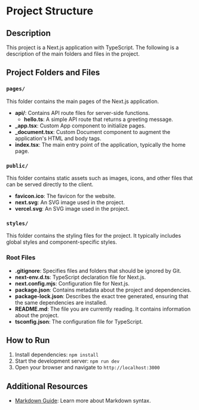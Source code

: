 # Project Structure

## Description

This project is a Next.js application with TypeScript. The following is a description of the main folders and files in the project.

## Project Folders and Files

### `pages/`

This folder contains the main pages of the Next.js application.

- **api/**: Contains API route files for server-side functions.
  - **hello.ts**: A simple API route that returns a greeting message.
- **\_app.tsx**: Custom App component to initialize pages.
- **\_document.tsx**: Custom Document component to augment the application's HTML and body tags.
- **index.tsx**: The main entry point of the application, typically the home page.

### `public/`

This folder contains static assets such as images, icons, and other files that can be served directly to the client.

- **favicon.ico**: The favicon for the website.
- **next.svg**: An SVG image used in the project.
- **vercel.svg**: An SVG image used in the project.

### `styles/`

This folder contains the styling files for the project. It typically includes global styles and component-specific styles.

### Root Files

- **.gitignore**: Specifies files and folders that should be ignored by Git.
- **next-env.d.ts**: TypeScript declaration file for Next.js.
- **next.config.mjs**: Configuration file for Next.js.
- **package.json**: Contains metadata about the project and dependencies.
- **package-lock.json**: Describes the exact tree generated, ensuring that the same dependencies are installed.
- **README.md**: The file you are currently reading. It contains information about the project.
- **tsconfig.json**: The configuration file for TypeScript.

## How to Run

1. Install dependencies: `npm install`
2. Start the development server: `npm run dev`
3. Open your browser and navigate to `http://localhost:3000`

## Additional Resources

- [Markdown Guide](https://www.markdownguide.org/basic-syntax/): Learn more about Markdown syntax.
